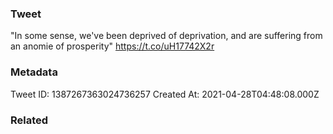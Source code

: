 ### Tweet
"In some sense, we've been deprived of deprivation, and are suffering from an anomie of prosperity" https://t.co/uH17742X2r

### Metadata
Tweet ID: 1387267363024736257
Created At: 2021-04-28T04:48:08.000Z

### Related


